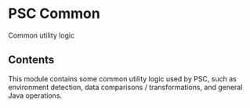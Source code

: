 # PSC Common

Common utility logic

## Contents
This module contains some common utility logic used by PSC, such as environment detection, data comparisons / transformations, and general Java operations.